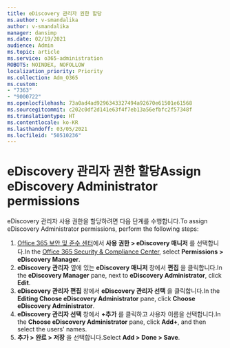 ```yaml
---
title: eDiscovery 관리자 권한 할당
ms.author: v-smandalika
author: v-smandalika
manager: dansimp
ms.date: 02/19/2021
audience: Admin
ms.topic: article
ms.service: o365-administration
ROBOTS: NOINDEX, NOFOLLOW
localization_priority: Priority
ms.collection: Adm_O365
ms.custom:
- "7363"
- "9000722"
ms.openlocfilehash: 73a0ad4ad9296343327494a92670e61501e61568
ms.sourcegitcommit: c202c0df2d141e63f4f7eb13a56efbfc2f57348f
ms.translationtype: HT
ms.contentlocale: ko-KR
ms.lasthandoff: 03/05/2021
ms.locfileid: "50510236"
---
```

# <a name="assign-ediscovery-administrator-permissions"></a><span data-ttu-id="a5ba7-102">eDiscovery 관리자 권한 할당</span><span class="sxs-lookup"><span data-stu-id="a5ba7-102">Assign eDiscovery Administrator permissions</span></span>

<span data-ttu-id="a5ba7-103">eDiscovery 관리자 사용 권한을 할당하려면 다음 단계를 수행합니다.</span><span class="sxs-lookup"><span data-stu-id="a5ba7-103">To assign eDiscovery Administrator permissions, perform the following steps:</span></span>

1. <span data-ttu-id="a5ba7-104">[Office 365 보안 및 준수 센터](https://sip.protection.office.com/)에서 **사용 권한 > eDiscovery 매니저** 를 선택합니다.</span><span class="sxs-lookup"><span data-stu-id="a5ba7-104">In the [Office 365 Security & Compliance Center](https://sip.protection.office.com/), select **Permissions > eDiscovery Manager**.</span></span>
2. <span data-ttu-id="a5ba7-105">**eDiscovery 관리자** 옆에 있는 **eDiscovery 매니저** 창에서 **편집** 을 클릭합니다.</span><span class="sxs-lookup"><span data-stu-id="a5ba7-105">In the **eDiscovery Manager** pane, next to **eDiscovery Administrator**, click **Edit**.</span></span>
3. <span data-ttu-id="a5ba7-106">**eDiscovery 관리자 편집** 창에서 **eDiscovery 관리자 선택** 을 클릭합니다.</span><span class="sxs-lookup"><span data-stu-id="a5ba7-106">In the **Editing Choose eDiscovery Administrator** pane, click **Choose eDiscovery Administrator**.</span></span>
4. <span data-ttu-id="a5ba7-107">**eDiscovery 관리자 선택** 창에서 **+추가** 를 클릭하고 사용자 이름을 선택합니다.</span><span class="sxs-lookup"><span data-stu-id="a5ba7-107">In the **Choose eDiscovery Administrator** pane, click **Add+**, and then select the users' names.</span></span>
5. <span data-ttu-id="a5ba7-108">**추가 > 완료 > 저장** 을 선택합니다.</span><span class="sxs-lookup"><span data-stu-id="a5ba7-108">Select **Add > Done > Save**.</span></span>